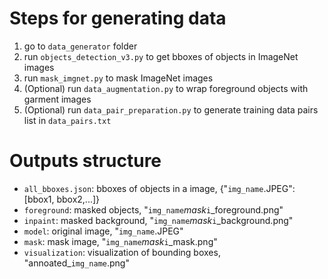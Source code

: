 # Steps for generating data
1. go to `data_generator` folder
2. run `objects_detection_v3.py` to get bboxes of objects in ImageNet images
3. run `mask_imgnet.py` to mask ImageNet images
4. (Optional) run `data_augmentation.py` to wrap foreground objects with garment images
5. (Optional) run `data_pair_preparation.py` to generate training data pairs list in `data_pairs.txt`

# Outputs structure
- `all_bboxes.json`: bboxes of objects in a image, {"`img_name`.JPEG": [bbox1, bbox2,...]}
- `foreground`: masked objects, "`img_name`_mask_`i`_foreground.png"
- `inpaint`: masked background, "`img_name`_mask_`i`_background.png"
- `model`: original image, "`img_name`.JPEG"
- `mask`: mask image, "`img_name`_mask_`i`_mask.png"
- `visualization`: visualization of bounding boxes, "annoated_`img_name`.png"